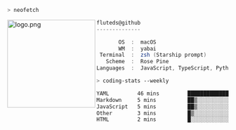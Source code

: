 ```zsh
> neofetch
```

<!--img align="left" src="https://github.com/fluteds.png" alt="logo.png" width="200"/>-->
<img align="left" src="https://external-content.duckduckgo.com/iu/?u=https%3A%2F%2F78.media.tumblr.com%2F975fca5f82161b190efdcaa05ffbd4ec%2Ftumblr_p6q6m9TJF01x3p3jmo1_500.png&f=1&nofb=1" alt="logo.png" width="200"/>

```csharp
fluteds@github
--------------

       OS  :  macOS
       WM  :  yabai
 Terminal  :  zsh (Starship prompt)  
   Scheme  :  Rose Pine  
Languages  :  JavaScript, TypeScript, Python, HTML, CSS  

```

```zsh
> coding-stats --weekly
```

<!--START_SECTION:waka-->

```txt
YAML         46 mins         ██████████████████░░░░░░░   72.02 %
Markdown     5 mins          ██▒░░░░░░░░░░░░░░░░░░░░░░   09.18 %
JavaScript   5 mins          ██▒░░░░░░░░░░░░░░░░░░░░░░   08.85 %
Other        3 mins          █▒░░░░░░░░░░░░░░░░░░░░░░░   05.36 %
HTML         2 mins          █░░░░░░░░░░░░░░░░░░░░░░░░   04.04 %
```

<!--END_SECTION:waka-->
